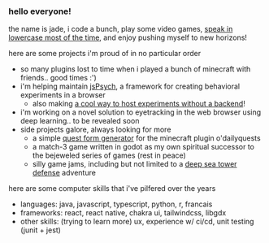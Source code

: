 ### hello everyone!

the name is jade, i code a bunch, play some video games, [speak in lowercase most of the time](https://tvtropes.org/pmwiki/pmwiki.php/Laconic/AllLowercaseLetters), and enjoy pushing myself to new horizons!

here are some projects i'm proud of in no particular order
* so many plugins lost to time when i played a bunch of minecraft with friends.. good times :')
* i'm helping maintain [jsPsych](https://github.com/jspsych/jsPsych/), a framework for creating behavioral experiments in a browser
  * also making [a cool way to host experiments without a backend](https://pipe.jspsych.org)!
* i'm working on a novel solution to eyetracking in the web browser using deep learning.. to be revealed soon 
* side projects galore, always looking for more
  * a simple [quest form generator](https://github.com/jadeddelta/oquest-builder) for the minecraft plugin o'dailyquests
  * a match-3 game written in godot as my own spiritual successor to the bejeweled series of games (rest in peace)
  * silly game jams, including but not limited to a [deep sea tower defense](https://julwang.itch.io/deep-sea-defense) adventure

here are some computer skills that i've pilfered over the years
* languages: java, javascript, typescript, python, r, francais
* frameworks: react, react native, chakra ui, tailwindcss, libgdx
* other skills: (trying to learn more) ux, experience w/ ci/cd, unit testing (junit + jest)
